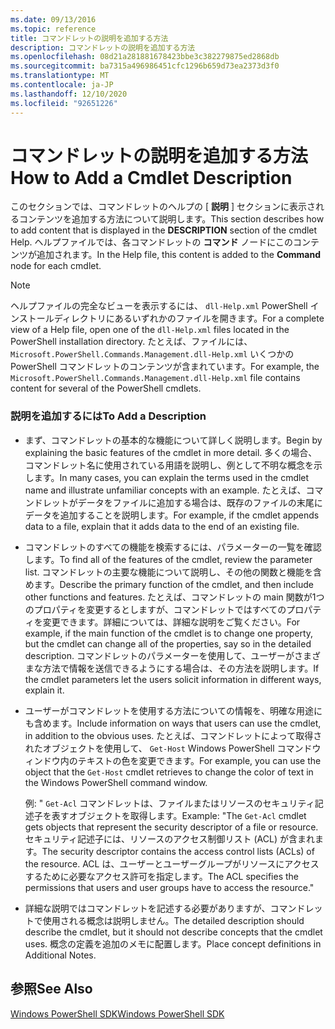 ```yaml
---
ms.date: 09/13/2016
ms.topic: reference
title: コマンドレットの説明を追加する方法
description: コマンドレットの説明を追加する方法
ms.openlocfilehash: 08d21a281881678423bbe3c382279875ed2868db
ms.sourcegitcommit: ba7315a496986451cfc1296b659d73ea2373d3f0
ms.translationtype: MT
ms.contentlocale: ja-JP
ms.lasthandoff: 12/10/2020
ms.locfileid: "92651226"
---
```

# <a name="how-to-add-a-cmdlet-description"></a><span data-ttu-id="3c813-103">コマンドレットの説明を追加する方法</span><span class="sxs-lookup"><span data-stu-id="3c813-103">How to Add a Cmdlet Description</span></span>

<span data-ttu-id="3c813-104">このセクションでは、コマンドレットのヘルプの [ **説明** ] セクションに表示されるコンテンツを追加する方法について説明します。</span><span class="sxs-lookup"><span data-stu-id="3c813-104">This section describes how to add content that is displayed in the **DESCRIPTION** section of the cmdlet Help.</span></span> <span data-ttu-id="3c813-105">ヘルプファイルでは、各コマンドレットの **コマンド** ノードにこのコンテンツが追加されます。</span><span class="sxs-lookup"><span data-stu-id="3c813-105">In the Help file, this content is added to the **Command** node for each cmdlet.</span></span>

> [!NOTE]
> <span data-ttu-id="3c813-106">ヘルプファイルの完全なビューを表示するには、 `dll-Help.xml` PowerShell インストールディレクトリにあるいずれかのファイルを開きます。</span><span class="sxs-lookup"><span data-stu-id="3c813-106">For a complete view of a Help file, open one of the `dll-Help.xml` files located in the PowerShell installation directory.</span></span> <span data-ttu-id="3c813-107">たとえば、ファイルには、 `Microsoft.PowerShell.Commands.Management.dll-Help.xml` いくつかの PowerShell コマンドレットのコンテンツが含まれています。</span><span class="sxs-lookup"><span data-stu-id="3c813-107">For example, the `Microsoft.PowerShell.Commands.Management.dll-Help.xml` file contains content for several of the PowerShell cmdlets.</span></span>

### <a name="to-add-a-description"></a><span data-ttu-id="3c813-108">説明を追加するには</span><span class="sxs-lookup"><span data-stu-id="3c813-108">To Add a Description</span></span>

- <span data-ttu-id="3c813-109">まず、コマンドレットの基本的な機能について詳しく説明します。</span><span class="sxs-lookup"><span data-stu-id="3c813-109">Begin by explaining the basic features of the cmdlet in more detail.</span></span> <span data-ttu-id="3c813-110">多くの場合、コマンドレット名に使用されている用語を説明し、例として不明な概念を示します。</span><span class="sxs-lookup"><span data-stu-id="3c813-110">In many cases, you can explain the terms used in the cmdlet name and illustrate unfamiliar concepts with an example.</span></span> <span data-ttu-id="3c813-111">たとえば、コマンドレットがデータをファイルに追加する場合は、既存のファイルの末尾にデータを追加することを説明します。</span><span class="sxs-lookup"><span data-stu-id="3c813-111">For example, if the cmdlet appends data to a file, explain that it adds data to the end of an existing file.</span></span>

- <span data-ttu-id="3c813-112">コマンドレットのすべての機能を検索するには、パラメーターの一覧を確認します。</span><span class="sxs-lookup"><span data-stu-id="3c813-112">To find all of the features of the cmdlet, review the parameter list.</span></span> <span data-ttu-id="3c813-113">コマンドレットの主要な機能について説明し、その他の関数と機能を含めます。</span><span class="sxs-lookup"><span data-stu-id="3c813-113">Describe the primary function of the cmdlet, and then include other functions and features.</span></span> <span data-ttu-id="3c813-114">たとえば、コマンドレットの main 関数が1つのプロパティを変更するとしますが、コマンドレットではすべてのプロパティを変更できます。詳細については、詳細な説明をご覧ください。</span><span class="sxs-lookup"><span data-stu-id="3c813-114">For example, if the main function of the cmdlet is to change one property, but the cmdlet can change all of the properties, say so in the detailed description.</span></span> <span data-ttu-id="3c813-115">コマンドレットのパラメーターを使用して、ユーザーがさまざまな方法で情報を送信できるようにする場合は、その方法を説明します。</span><span class="sxs-lookup"><span data-stu-id="3c813-115">If the cmdlet parameters let the users solicit information in different ways, explain it.</span></span>

- <span data-ttu-id="3c813-116">ユーザーがコマンドレットを使用する方法についての情報を、明確な用途にも含めます。</span><span class="sxs-lookup"><span data-stu-id="3c813-116">Include information on ways that users can use the cmdlet, in addition to the obvious uses.</span></span> <span data-ttu-id="3c813-117">たとえば、コマンドレットによって取得されたオブジェクトを使用して、 `Get-Host` Windows PowerShell コマンドウィンドウ内のテキストの色を変更できます。</span><span class="sxs-lookup"><span data-stu-id="3c813-117">For example, you can use the object that the `Get-Host` cmdlet retrieves to change the color of text in the Windows PowerShell command window.</span></span>

  <span data-ttu-id="3c813-118">例: " `Get-Acl` コマンドレットは、ファイルまたはリソースのセキュリティ記述子を表すオブジェクトを取得します。</span><span class="sxs-lookup"><span data-stu-id="3c813-118">Example: "The `Get-Acl` cmdlet gets objects that represent the security descriptor of a file or resource.</span></span> <span data-ttu-id="3c813-119">セキュリティ記述子には、リソースのアクセス制御リスト (ACL) が含まれます。</span><span class="sxs-lookup"><span data-stu-id="3c813-119">The security descriptor contains the access control lists (ACLs) of the resource.</span></span> <span data-ttu-id="3c813-120">ACL は、ユーザーとユーザーグループがリソースにアクセスするために必要なアクセス許可を指定します。</span><span class="sxs-lookup"><span data-stu-id="3c813-120">The ACL specifies the permissions that users and user groups have to access the resource."</span></span>

- <span data-ttu-id="3c813-121">詳細な説明ではコマンドレットを記述する必要がありますが、コマンドレットで使用される概念は説明しません。</span><span class="sxs-lookup"><span data-stu-id="3c813-121">The detailed description should describe the cmdlet, but it should not describe concepts that the cmdlet uses.</span></span> <span data-ttu-id="3c813-122">概念の定義を追加のメモに配置します。</span><span class="sxs-lookup"><span data-stu-id="3c813-122">Place concept definitions in Additional Notes.</span></span>

## <a name="see-also"></a><span data-ttu-id="3c813-123">参照</span><span class="sxs-lookup"><span data-stu-id="3c813-123">See Also</span></span>

[<span data-ttu-id="3c813-124">Windows PowerShell SDK</span><span class="sxs-lookup"><span data-stu-id="3c813-124">Windows PowerShell SDK</span></span>](../windows-powershell-reference.md)
